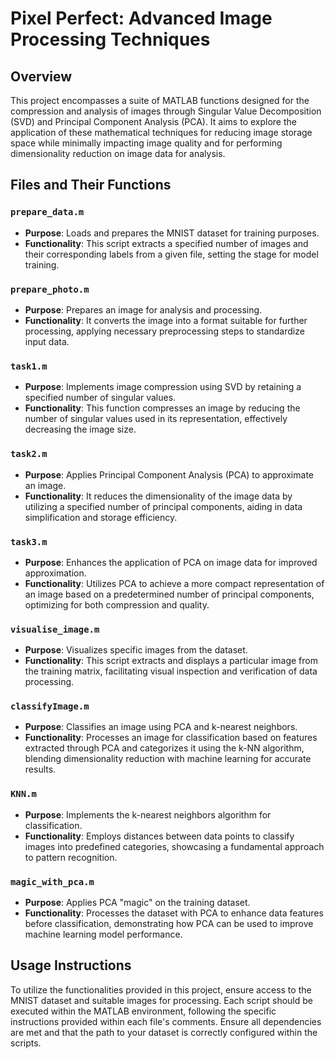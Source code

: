# Pixel Perfect: Advanced Image Processing Techniques

## Overview
This project encompasses a suite of MATLAB functions designed for the compression and analysis of images through Singular Value Decomposition (SVD) and Principal Component Analysis (PCA). It aims to explore the application of these mathematical techniques for reducing image storage space while minimally impacting image quality and for performing dimensionality reduction on image data for analysis.

## Files and Their Functions

### `prepare_data.m`
- **Purpose**: Loads and prepares the MNIST dataset for training purposes.
- **Functionality**: This script extracts a specified number of images and their corresponding labels from a given file, setting the stage for model training.

### `prepare_photo.m`
- **Purpose**: Prepares an image for analysis and processing.
- **Functionality**: It converts the image into a format suitable for further processing, applying necessary preprocessing steps to standardize input data.

### `task1.m`
- **Purpose**: Implements image compression using SVD by retaining a specified number of singular values.
- **Functionality**: This function compresses an image by reducing the number of singular values used in its representation, effectively decreasing the image size.

### `task2.m`
- **Purpose**: Applies Principal Component Analysis (PCA) to approximate an image.
- **Functionality**: It reduces the dimensionality of the image data by utilizing a specified number of principal components, aiding in data simplification and storage efficiency.

### `task3.m`
- **Purpose**: Enhances the application of PCA on image data for improved approximation.
- **Functionality**: Utilizes PCA to achieve a more compact representation of an image based on a predetermined number of principal components, optimizing for both compression and quality.

### `visualise_image.m`
- **Purpose**: Visualizes specific images from the dataset.
- **Functionality**: This script extracts and displays a particular image from the training matrix, facilitating visual inspection and verification of data processing.

### `classifyImage.m`
- **Purpose**: Classifies an image using PCA and k-nearest neighbors.
- **Functionality**: Processes an image for classification based on features extracted through PCA and categorizes it using the k-NN algorithm, blending dimensionality reduction with machine learning for accurate results.

### `KNN.m`
- **Purpose**: Implements the k-nearest neighbors algorithm for classification.
- **Functionality**: Employs distances between data points to classify images into predefined categories, showcasing a fundamental approach to pattern recognition.

### `magic_with_pca.m`
- **Purpose**: Applies PCA "magic" on the training dataset.
- **Functionality**: Processes the dataset with PCA to enhance data features before classification, demonstrating how PCA can be used to improve machine learning model performance.

## Usage Instructions
To utilize the functionalities provided in this project, ensure access to the MNIST dataset and suitable images for processing. Each script should be executed within the MATLAB environment, following the specific instructions provided within each file's comments. Ensure all dependencies are met and that the path to your dataset is correctly configured within the scripts.

